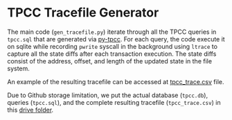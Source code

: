 # TPCC Tracefile Generator

The main code (`gen_tracefile.py`) iterate through all the TPCC queries in `tpcc.sql` that are generated via [py-tpcc](https://github.com/apavlo/py-tpcc/).
For each query, the code execute it on sqlite while recording `pwrite` syscall in the background using `ltrace` to capture all the state diffs after each transaction execution.
The state diffs consist of the address, offset, and length of the updated state in the file system.

An example of the resulting tracefile can be accessed at [tpcc_trace.csv](./tpcc_trace.csv) file.

Due to Github storage limitation, we put the actual database (`tpcc.db`), queries (`tpcc.sql`), and the complete resulting tracefile (`tpcc_trace.csv`) in this [drive folder](https://drive.google.com/drive/folders/1xP89k1MlsWrVFaF_bIkGZcT0kA1bqSGF?usp=sharing).